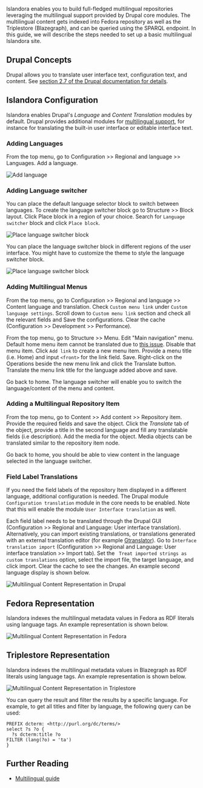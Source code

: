 Islandora enables you to build full-fledged multilingual repositories leveraging the multilingual support provided by Drupal core modules. The multilingual content gets indexed into Fedora repository as well as the Triplestore (Blazegraph), and can be queried using the SPARQL endpoint. In this guide, we will describe the steps needed to set up a basic multilingual Islandora site.

## Drupal Concepts
Drupal allows you to translate user interface text, configuration text, and content. See [section 2.7 of the Drupal documentation for details](https://www.drupal.org/docs/user_guide/en/language-concept.html).

## Islandora Configuration
Islandora enables Drupal's _Language_ and _Content Translation_ modules by default. Drupal provides additional modules for [multilingual support](https://www.drupal.org/docs/8/multilingual/choosing-and-installing-multilingual-modules), for instance for translating the built-in user interface or editable interface text.

### Adding Languages
From the top menu, go to Configuration >> Regional and language >> Languages. Add a language.

![Add language](../assets/multilingual-add-lang.jpg)

### Adding Language switcher
You can place the default language selector block to switch between languages. To create the language switcher block go to Structure >> Block layout. Click Place block in a region of your choice. Search for `Language switcher` block and click `Place block`.

![Place language switcher block](../assets/multilingual-place-lang-switcher-block.jpg)

You can place the language switcher block in different regions of the user interface. You might have to customize the theme to style the language switcher block.

![Place language switcher block](../assets/multilingual-lang-switcher-location.jpg)

### Adding Multilingual Menus
From the top menu, go to Configuration >> Regional and language >> Content language and translation. Check `Custom menu link` under `Custom language settings`. Scroll down to `Custom menu link` section and check all the relevant fields and Save the configurations. Clear the cache (Configuration >> Development >> Performance).

From the top menu, go to Structure >> Menu. Edit "Main navigation" menu. Default home menu item cannot be translated due to [this issue](https://www.drupal.org/project/drupal/issues/2838106). Disable that menu item. Click `Add link` to create a new menu item. Provide a menu title (i.e. Home) and input `<front>` for the link field. Save. Right-click on the Operations beside the new menu link and click the Translate button. Translate the menu link title for the language added above and save.

Go back to home. The language switcher will enable you to switch the language/content of the menu and content.

### Adding a Multilingual Repository Item
From the top menu, go to Content >> Add content >> Repository item. Provide the required fields and save the object. Click the _Translate_ tab of the object, provide a title in the second language and fill any translatable fields (i.e description). Add the media for the object. Media objects can be translated similar to the repository item node.

Go back to home, you should be able to view content in the language selected in the language switcher.

### Field Label Translations
If you need the field labels of the repository Item displayed in a different language, additional configuration is needed. The Drupal module `Configuration translation` module in the core needs to be enabled. Note that this will enable the module `User Interface translation` as well.

Each field label needs to be translated through the Drupal GUI (Configuration >> Regional and Language: User interface translation). Alternatively, you can import existing translations, or translations generated with an external translation editor (for example [Gtranslator](https://en.wikipedia.org/wiki/Gtranslator)). Go to `Interface translation import` (Configuration >> Regional and Language: User interface translation >> Import tab). Set the ` Treat imported strings as custom translations` option, select the import file, the target language, and click import. Clear the cache to see the changes. An example second language display is shown below.

![Multilingual Content Representation in Drupal](../assets/multilingual_repository_item_in_drupal.png)

## Fedora Representation
Islandora indexes the multilingual metadata values in Fedora as RDF literals using language tags. An example representation is shown below.

![Multilingual Content Representation in Fedora](../assets/multilingual_repository_item_in_fedora.png)

## Triplestore Representation
Islandora indexes the multilingual metadata values in Blazegraph as RDF literals using language tags. An example representation is shown below.

![Multilingual Content Representation in Triplestore](../assets/multilingual_repository_item_in_triplestore.png)

You can query the result and filter the results by a specific language. For example, to get all titles and filter by language, the following query can be used:

```
PREFIX dcterm: <http://purl.org/dc/terms/>
select ?s ?o {
  ?s dcterm:title ?o
FILTER (lang(?o) = 'ta')
}
```
## Further Reading
* [Multilingual guide](https://www.drupal.org/docs/8/multilingual)
